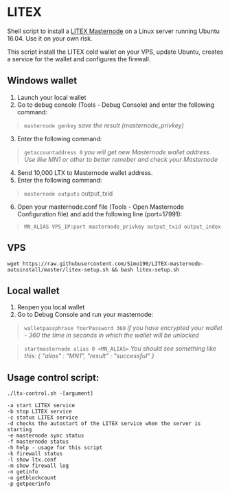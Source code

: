 # LITEX

Shell script to install a [LITEX Masternode](https://ltxcoin.info) on a Linux server running Ubuntu 16.04. Use it on your own risk.

This script install the LITEX cold wallet on your VPS, update Ubuntu, creates a service for the wallet and configures the firewall.

## Windows wallet

1. Launch your local wallet
2. Go to debug console (Tools - Debug Console) and enter the following command:

> `masternode genkey` *save the result (masternode_privkey)*

3. Enter the following command: 

> `getaccountaddress 0` *you will get new Masternode wallet address. Use like MN1 or other to better remeber and check your Masternode*

4. Send 10,000 LTX to Masternode wallet address.
5. Enter the following command: 

> `masternode outputs` output_txid

6. Open your masternode.conf file (Tools - Open Masternode Configuration file) and add the following line (port=17991):

> `MN_ALIAS VPS_IP:port masternode_privkey output_txid output_index`

## VPS

```
wget https://raw.githubusercontent.com/Simo190/LITEX-masternode-autoinstall/master/litex-setup.sh && bash litex-setup.sh
```

## Local wallet

1. Reopen you local wallet
2. Go to Debug Console and run your masternode:

> `walletpassphrase YourPassword 360` *if you have encrypted your wallet - 360 the time in seconds in which the wallet will be unlocked*

> `startmasternode alias 0 <MN_ALIAS>` *You should see something like this: { "alias" : "MN1", "result" : "successful" }*

## Usage control script:

```
./ltx-control.sh -[argument]

-a start LITEX service
-b stop LITEX service
-c status LITEX service
-d checks the autostart of the LITEX service when the server is starting
-e masternode sync status
-f masternode status
-h help - usage for this script
-k firewall status
-l show ltx.conf
-m show firewall log
-n getinfo
-o getblockcount
-p getpeerinfo
